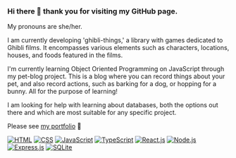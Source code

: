 ### Hi there 👋 thank you for visiting my GitHub page.

My pronouns are she/her.

I am currently developing 'ghibli-things,' a library with games dedicated to Ghibli films. It encompasses various elements such as characters, locations, houses, and foods featured in the films.

I'm currently learning Object Oriented Programming on JavaScript through my pet-blog project. This is a blog where you can record things about your pet, and also record actions, such as barking for a dog, or hopping for a bunny. All for the purpose of learning!

I am looking for help with learning about databases, both the options out there and which are most suitable for any specific project.

Please see [my portfolio](https://haruka-ogino.github.io/) 🙂


[![HTML](https://img.shields.io/badge/HTML-green?style=flat-square&logo=html5)](https://www.w3.org/html/)
[![CSS](https://img.shields.io/badge/CSS-purple?&style=flat-square&logo=css3)](https://www.w3.org/css/)
[![JavaScript](https://img.shields.io/badge/JavaScript-blue?style=flat-square&logo=javascript)](https://developer.mozilla.org/en-US/docs/Web/JavaScript)
[![TypeScript](https://img.shields.io/badge/TypeScript-beige?style=flat-square&logo=typescript)](https://www.typescriptlang.org/)
[![React.js](https://img.shields.io/badge/React-orange?style=flat-square&logo=react)](https://reactjs.org/)
[![Node.js](https://img.shields.io/badge/Node.js-blue?style=flat-square&logo=node.js)](https://nodejs.org/)
[![Express.js](https://img.shields.io/badge/Express-lightblue?style=flat-square&logo=express)](https://expressjs.com/)
[![SQLite](https://img.shields.io/badge/SQLite-07405E?style=flat-square&logo=sqlite)](https://www.sqlite.org/)
